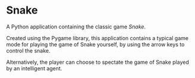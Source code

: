 # Snake

A Python application containing the classic game *Snake*.

Created using the Pygame library, this application contains a typical game mode for playing the game of Snake yourself, by using the arrow keys to control the snake.

Alternatively, the player can choose to spectate the game of Snake played by an intelligent agent.
